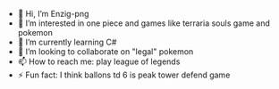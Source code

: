 - 👋 Hi, I’m Enzig-png
- 👀 I’m interested in one piece and games like terraria souls game and pokemon
- 🌱 I’m currently learning C#
- 💞️ I’m looking to collaborate on "legal" pokemon
- 📫 How to reach me: play league of legends
- ⚡ Fun fact: I think ballons td 6 is peak tower defend game

<!---
Enzig-png/Enzig-png is a ✨ special ✨ repository because its `README.md` (this file) appears on your GitHub profile.
You can click the Preview link to take a look at your changes.
--->
